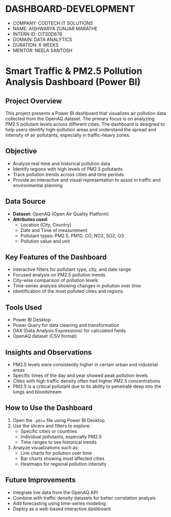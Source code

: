 # DASHBOARD-DEVELOPMENT
* COMPANY: CODTECH IT SOLUTIONS
* NAME: AISHWARYA ZUNJAR MARATHE
* INTERN ID: CITS0D676
* DOMAIN: DATA ANALYTICS
* DURATION: 6 WEEKS
* MENTOR: NEELA SANTOSH
# Smart Traffic & PM2.5 Pollution Analysis Dashboard (Power BI)

## Project Overview

This project presents a Power BI dashboard that visualizes air pollution data collected from the OpenAQ dataset. The primary focus is on analyzing PM2.5 pollutant levels across different cities. The dashboard is designed to help users identify high-pollution areas and understand the spread and intensity of air pollutants, especially in traffic-heavy zones.

## Objective

- Analyze real-time and historical pollution data
- Identify regions with high levels of PM2.5 pollutants
- Track pollution trends across cities and time periods
- Provide an interactive and visual representation to assist in traffic and environmental planning

## Data Source

- **Dataset**: OpenAQ (Open Air Quality Platform)
- **Attributes used**:
  - Location (City, Country)
  - Date and Time of measurement
  - Pollutant types: PM2.5, PM10, CO, NO2, SO2, O3
  - Pollution value and unit

## Key Features of the Dashboard

- Interactive filters for pollutant type, city, and date range
- Focused analysis on PM2.5 pollution trends
- City-wise comparison of pollution levels
- Time-series analysis showing changes in pollution over time
- Identification of the most polluted cities and regions

## Tools Used

- Power BI Desktop
- Power Query for data cleaning and transformation
- DAX (Data Analysis Expressions) for calculated fields
- OpenAQ dataset (CSV format)

## Insights and Observations

- PM2.5 levels were consistently higher in certain urban and industrial areas
- Specific times of the day and year showed peak pollution levels
- Cities with high traffic density often had higher PM2.5 concentrations
- PM2.5 is a critical pollutant due to its ability to penetrate deep into the lungs and bloodstream

## How to Use the Dashboard

1. Open the `.pbix` file using Power BI Desktop
2. Use the slicers and filters to explore:
   - Specific cities or countries
   - Individual pollutants, especially PM2.5
   - Time ranges to see historical trends
3. Analyze visualizations such as:
   - Line charts for pollution over time
   - Bar charts showing most affected cities
   - Heatmaps for regional pollution intensity

## Future Improvements

- Integrate live data from the OpenAQ API
- Combine with traffic density datasets for better correlation analysis
- Add forecasting using time-series modeling
- Deploy as a web-based interactive dashboard


